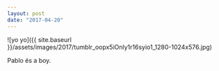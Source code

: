 ```yaml
---
layout: post
date: "2017-04-20"
---
```


![yo yo]({{ site.baseurl }}/assets/images/2017/tumblr_oopx5iOnly1r16syio1_1280-1024x576.jpg)

Pablo és a boy.
